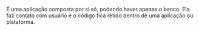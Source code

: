 

É uma aplicação composta por si só, podendo haver apenas o banco. Ela faz contato com usuário e o código fica retido dentro de uma aplicação ou plataforma. 